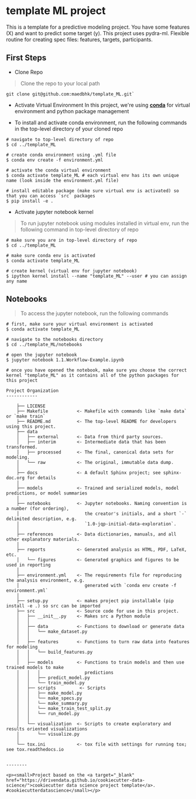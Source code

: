 template ML project
==============================

This is a template for a predictive modeling project. You have some features (X) and want to predict some target (y). This project uses pydra-ml. Flexible routine for creating spec files: features, targets, participants.


First Steps
------------

* Clone Repo
> Clone the repo to your local path
```
git clone git@github.com:maedbhk/template_ML.git`
```

* Activate Virtual Environment
In this project, we're using [**conda**](https://conda.io/projects/conda/en/latest/user-guide/tasks/manage-environments.html) for virtual environment and python package management

* To install and activate conda environment, run the following commands in the top-level directory of your cloned repo
```
# navigate to top-level directory of repo
$ cd ../template_ML

# create conda environment using .yml file
$ conda env create -f environment.yml 

# activate the conda virtual environment
$ conda activate template_ML # each virtual env has its own unique name (look inside the environment.yml file)

# install editable package (make sure virtual env is activated) so that you can access `src` packages
$ pip install -e .
```

* Activate jupyter notebook kernel
> To run jupyter notebook using modules installed in virtual env, run the following command in top-level directory of repo
```
# make sure you are in top-level directory of repo
$ cd ../template_ML

# make sure conda env is activated
$ conda activate template_ML

# create kernel (virtual env for jupyter notebook)
$ ipython kernel install --name "template_ML" --user # you can assign any name
```

Notebooks
------------
> To access the jupyter notebook, run the following commands
```
# first, make sure your virtual environment is activated
$ conda activate template_ML

# navigate to the notebooks directory
$ cd ../template_ML/notebooks

# open the jupyter notebook
$ jupyter notebook 1.1.Workflow-Example.ipynb

# once you have opened the notebook, make sure you choose the correct kernel "template_ML" as it contains all of the python packages for this project

Project Organization
------------

    ├── LICENSE
    ├── Makefile           <- Makefile with commands like `make data` or `make train`
    ├── README.md          <- The top-level README for developers using this project.
    ├── data
    │   ├── external       <- Data from third party sources.
    │   ├── interim        <- Intermediate data that has been transformed.
    │   ├── processed      <- The final, canonical data sets for modeling.
    │   └── raw            <- The original, immutable data dump.
    │
    ├── docs               <- A default Sphinx project; see sphinx-doc.org for details
    │
    ├── models             <- Trained and serialized models, model predictions, or model summaries
    │
    ├── notebooks          <- Jupyter notebooks. Naming convention is a number (for ordering),
    │                         the creator's initials, and a short `-` delimited description, e.g.
    │                         `1.0-jqp-initial-data-exploration`.
    │
    ├── references         <- Data dictionaries, manuals, and all other explanatory materials.
    │
    ├── reports            <- Generated analysis as HTML, PDF, LaTeX, etc.
    │   └── figures        <- Generated graphics and figures to be used in reporting
    │
    ├── environment.yml    <- The requirements file for reproducing the analysis environment, e.g.
    │                         generated with `conda env create -f environment.yml`
    │
    ├── setup.py           <- makes project pip installable (pip install -e .) so src can be imported
    ├── src                <- Source code for use in this project.
    │   ├── __init__.py    <- Makes src a Python module
    │   │
    │   ├── data           <- Functions to download or generate data
    │   │   └── make_dataset.py
    │   │
    │   ├── features       <- Functions to turn raw data into features for modeling
    │   │   └── build_features.py
    │   │
    │   ├── models         <- Functions to train models and then use trained models to make
    │   │   │                 predictions
    │   │   ├── predict_model.py
    │   │   └── train_model.py
    │   ├── scripts         <- Scripts 
    │   │   ├── make_model.py
    │   │   └── make_specs.py
    │   │   └── make_summary.py
    │   │   └── make_train_test_split.py
    │   │   └── run_model.py
    │   │
    │   └── visualization  <- Scripts to create exploratory and results oriented visualizations
    │       └── visualize.py
    │
    └── tox.ini            <- tox file with settings for running tox; see tox.readthedocs.io


--------

<p><small>Project based on the <a target="_blank" href="https://drivendata.github.io/cookiecutter-data-science/">cookiecutter data science project template</a>. #cookiecutterdatascience</small></p>
